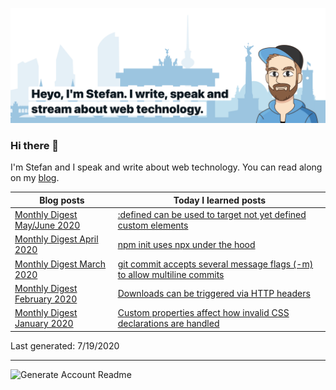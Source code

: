 ![Heart logo](https://raw.githubusercontent.com/stefanjudis/stefanjudis/main/screenshot.png)

### Hi there 👋

I'm Stefan and I speak and write about web technology. You can read along on my [blog](https://www.stefanjudis.com/).

<!-- TABLE -->
| Blog posts | Today I learned posts |
| --- | --- |
| [Monthly Digest May/June 2020](https://www.stefanjudis.com/blog/monthly-digest-may-june-2020/) | [:defined can be used to target not yet defined custom elements](https://www.stefanjudis.com/today-i-learned/defined-can-be-used-to-target-not-yet-defined-custom-elements/) | 
| [Monthly Digest April 2020](https://www.stefanjudis.com/blog/monthly-digest-april-2020/) | [npm init uses npx under the hood](https://www.stefanjudis.com/today-i-learned/npm-init-uses-npx-under-the-hood/) | 
| [Monthly Digest March 2020](https://www.stefanjudis.com/blog/monthly-digest-march-2020/) | [git commit accepts several message flags (-m) to allow multiline commits](https://www.stefanjudis.com/today-i-learned/git-commit-accepts-several-message-flags-m-to-allow-multiline-commits/) | 
| [Monthly Digest February 2020](https://www.stefanjudis.com/blog/monthly-digest-february-2020/) | [Downloads can be triggered via HTTP headers](https://www.stefanjudis.com/today-i-learned/downloads-can-be-triggered-via-http-headers/) | 
| [Monthly Digest January 2020](https://www.stefanjudis.com/blog/monthly-digest-january-2020/) | [Custom properties affect how invalid CSS declarations are handled](https://www.stefanjudis.com/today-i-learned/custom-properties-affect-how-invalid-css-declarations-are-handled/) | 

Last generated: 7/19/2020
<!-- TABLE_END -->

---

![Generate Account Readme](https://github.com/stefanjudis/stefanjudis/workflows/Generate%20Account%20Readme/badge.svg)
